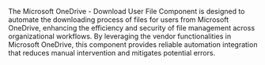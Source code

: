 The Microsoft OneDrive - Download User File Component is designed to automate the downloading process of files for users from Microsoft OneDrive, enhancing the efficiency and security of file management across organizational workflows. By leveraging the vendor functionalities in Microsoft OneDrive, this component provides reliable automation integration that reduces manual intervention and mitigates potential errors.
